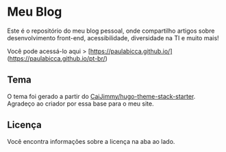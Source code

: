 # Meu Blog

Este é o repositório do meu blog pessoal, onde compartilho artigos sobre desenvolvimento front-end, acessibilidade, diversidade na TI e muito mais!

Você pode acessá-lo aqui > [https://paulabicca.github.io/] (https://paulabicca.github.io/pt-br/)

## Tema

O tema foi gerado a partir do [CaiJimmy/hugo-theme-stack-starter](https://github.com/CaiJimmy/hugo-theme-stack-starter). Agradeço ao criador por essa base para o meu site.

## Licença

Você encontra informações sobre a licença na aba ao lado. 
